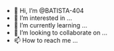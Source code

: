 - 👋 Hi, I’m @BATISTA-404
- 👀 I’m interested in ...
- 🌱 I’m currently learning ...
- 💞️ I’m looking to collaborate on ...
- 📫 How to reach me ...

<!---
BATISTA-404/BATISTA-404 is a ✨ special ✨ repository because its `README.md` (this file) appears on your GitHub profile.
You can click the Preview link to take a look at your changes
--->
